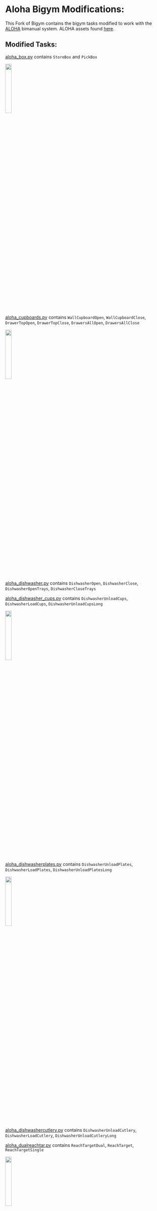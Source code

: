 # Aloha Bigym Modifications:

This Fork of Bigym contains the bigym tasks modified to work with the [ALOHA](https://aloha-2.github.io/) bimanual system. ALOHA assets found [here](https://github.com/google-deepmind/mujoco_menagerie/tree/main/aloha).

## Modified Tasks:

[aloha_box.py](examples/aloha_box.py) contains `StoreBox` and `PickBox`
<div>
  <img width="20%" src="examples/images/491130E7-CEBC-4499-A6F8-0EBF80A7EC2A_1_201_a.jpeg" >
</div>

[aloha_cupboards.py](examples/aloha_cupboards.py) contains `WallCupboardOpen`, `WallCupboardClose`, `DrawerTopOpen`, `DrawerTopClose`, `DrawersAllOpen`, `DrawersAllClose`
<div>
  <img width="20%" src="examples/images/14B6FAEB-D88C-4271-8579-1DCC325F317C_1_201_a.jpeg" >
</div>

[aloha_dishwasher.py](examples/aloha_dishwasher.py) contains `DishwasherOpen`, `DishwasherClose`, `DishwasherOpenTrays`, `DishwasherCloseTrays`

[aloha_dishwasher_cups.py](examples/aloha_dishwasher_cups.py) contains `DishwasherUnloadCups`, `DishwasherLoadCups`, `DishwasherUnloadCupsLong`
<div>
  <img width="20%" src="examples/images/3C23169B-D71D-4701-9FC6-3F5742DB1026_1_201_a.jpeg" >
</div>

[aloha_dishwasherplates.py](examples/aloha_dishwasherplates.py) contains `DishwasherUnloadPlates`, `DishwasherLoadPlates`, `DishwasherUnloadPlatesLong`
<div>
  <img width="20%" src="examples/images/B3590652-E684-4B08-81FE-99558B864777_1_201_a.jpeg" >
</div>

[aloha_dishwashercutlery.py](examples/aloha_dishwashercutlery.py) contains `DishwasherUnloadCutlery`, `DishwasherLoadCutlery`, `DishwasherUnloadCutleryLong`

[aloha_dualreachtar.py](examples/aloha_dualreachtar.py) contains `ReachTargetDual`, `ReachTarget`, `ReachTargetSingle`
<div>
  <img width="20%" src="examples/images/12E4435B-2096-4F53-A950-94B48E462618_1_201_a.jpeg" >
</div>

[aloha_flip.py](examples/aloha_flip.py) contains `FlipCup`, `FlipCutlery`

[aloha_groceries.py](examples/aloha_groceries.py) contains `GroceriesStore`
<div>
  <img width="20%" src="examples/images/Screenshot 2024-09-01 at 10.53.42 PM.png" >
</div>

[aloha_moveplates.py](examples/aloha_moveplates.py) contains `MovePlate`, `MoveTwoPlates`

[aloha_saucepan.py](examples/aloha_saucepan.py) contains `FlipSandwich`, `ToastSandwich`, `SaucepanToHob`, `RemoveSandwich`
<div>
  <img width="20%" src="examples/images/2F26601D-258E-4A11-8293-E68A19A8B732_1_201_a.jpeg" >
</div>

[aloha_stackblocks.py](examples/aloha_stackblocks.py) contains `StackBlocks` 
<div>
  <img width="20%" src="examples/images/99002BF3-BFFC-43CA-99C6-0D6AE7983F0F_1_201_a.jpeg" >
</div>

[aloha_storekitchenware.py](examples/aloha_storekitchenware.py) contains `StoreKitchenware`

[aloha_takecups.py](examples/aloha_takecups.py) contains `TakeCups`, `PutCups`

<div>
  <img width="20%" src="examples/images/Screenshot 2024-09-01 at 10.56.47 PM.png" >
</div>

No longer relevant: `PickBox`, `GroceriesStoreLower`, `CupboardsOpenAll`, `CupboardsCloseAll`

# Install

```bash
python3.12 -m venv .venv
source .venv/bin/activate
pip install .
```

- If you encounter this error: `ImportError: cannot import name 'MujocoElement' from 'mojo.elements'`, add this line: 
`from mojo.elements.element import MujocoElement` 
to `.venv/lib/python3.12/site-packages/gymnasium/envs/mujoco/mujoco_rendering.py`

# Original Bigym README:

<h1>
  <a href="#"><img alt="BiGym" src="doc/images/bigym.png" width="100%"></a>
</h1>

<p>
  <a href="https://github.com/chernyadev/bigym/actions/workflows/build.yaml?query=branch%3Amaster" alt="GitHub Actions">
    <img src="https://img.shields.io/github/actions/workflow/status/chernyadev/bigym/build.yaml?branch=master">
  </a>
  <a href="#contributing">
    <img src="https://img.shields.io/badge/PRs-welcome-green.svg" alt="PRs" height="20">
  </a>
</p>

[**BiGym: A Demo-Driven Mobile Bi-Manual Manipulation Benchmark**](https://arxiv.org/abs/2407.07788)\
[Nikita Cherniadev*](https://www.linkedin.com/in/nikita-cherniadev-8495417a/), [Nicholas Backshall*](https://www.linkedin.com/in/nicholas-backshall/?originalSubdomain=uk), [Xiao Ma*](https://yusufma03.github.io/), [Yunfan Lu](https://www.linkedin.com/in/yunfan-lu-90170992/?originalSubdomain=sg), [Younggyo Seo](https://younggyo.me/), [Stephen James](https://stepjam.github.io/)

BiGym is a new benchmark and learning environment for mobile bi-manual demo-driven robotic manipulation.
BiGym features 40 diverse tasks set in home environments, ranging from simple target reaching to complex kitchen cleaning. To capture the real-world performance accurately, we provide human-collected demonstrations for each task, reflecting the diverse modalities found in real-world robot trajectories. BiGym supports a variety of observations, including proprioceptive data and visual inputs such as RGB, and depth from 3 camera views.

For latest updates, check our project page: [https://chernyadev.github.io/bigym/](https://chernyadev.github.io/bigym/)

## Table of Contents

1. [Install](#install)
2. [Tasks](#tasks)
3. [Usage](#usage)
4. [Contributing](#contributing)

## Install

```commandline
pip install .
```

## Tasks

| Task                                                            | Description                                                                                                                                                                           | Preview                                                                                        |
|-----------------------------------------------------------------|---------------------------------------------------------------------------------------------------------------------------------------------------------------------------------------|------------------------------------------------------------------------------------------------|
| [ReachTarget](bigym/envs/reach_target.py)                       | Reach the target with either left or right wrist.                                                                                                                                     | <img src="doc/images/tasks/task_preview_reach_target@720x720.png" width=320>                   |
| [ReachTargetSingle](bigym/envs/reach_target.py)                 | Reach the target with specific wrist.                                                                                                                                                 | <img src="doc/images/tasks/task_preview_reach_target_single@720x720.png" width=320>            |
| [ReachTargetDual](bigym/envs/reach_target.py)                   | Reach 2 targets, one with each arm.                                                                                                                                                   | <img src="doc/images/tasks/task_preview_reach_target_dual@720x720.png" width=320>              |
| [StackBlocks](bigym/envs/manipulation.py)                       | Move blocks across the table, and stack them in the target area.                                                                                                                      | <img src="doc/images/tasks/task_preview_stack_blocks@720x720.png" width=320>                   |
| [MovePlate](bigym/envs/move_plates.py)                          | Move the plate between two draining racks.                                                                                                                                            | <img src="doc/images/tasks/task_preview_move_plate@720x720.png" width=320>                     |
| [MoveTwoPlates](bigym/envs/move_plates.py)                      | Move two plates simultaneously from one draining rack to the other.                                                                                                                   | <img src="doc/images/tasks/task_preview_move_two_plates@720x720.png" width=320>                |
| [FlipCup](bigym/envs/manipulation.py)                           | Flip the cup, initially positioned upside down on the table, to an upright position.                                                                                                  | <img src="doc/images/tasks/task_preview_flip_cup@720x720.png" width=320>                       |
| [FlipCutlery](bigym/envs/manipulation.py)                       | Take the cutlery from the static holder, flip it, and place it back into the holder.                                                                                                  | <img src="doc/images/tasks/task_preview_flip_cutlery@720x720.png" width=320>                   |
| [DishwasherOpen](bigym/envs/dishwasher.py)                      | Open the dishwasher door and pull out all trays.                                                                                                                                      | <img src="doc/images/tasks/task_preview_dishwasher_open@720x720.png" width=320>                |
| [DishwasherClose](bigym/envs/dishwasher.py)                     | Push back all trays and close the door of the dishwasher.                                                                                                                             | <img src="doc/images/tasks/task_preview_dishwasher_close@720x720.png" width=320>               |
| [DishwasherOpenTrays](bigym/envs/dishwasher.py)                 | Pull out the dishwasher’s trays with the door initially open.                                                                                                                         | <img src="doc/images/tasks/task_preview_dishwasher_open_trays@720x720.png" width=320>          |
| [DishwasherCloseTrays](bigym/envs/dishwasher.py)                | Push the dishwasher’s trays back with the door initially open.                                                                                                                        | <img src="doc/images/tasks/task_preview_dishwasher_close_trays@720x720.png" width=320>         |
| [DishwasherLoadPlates](bigym/envs/dishwasher_plates.py)         | Move plates from the rack to the lower tray of the dishwasher.                                                                                                                        | <img src="doc/images/tasks/task_preview_dishwasher_load_plates@720x720.png" width=320>         |
| [DishwasherLoadCups](bigym/envs/dishwasher_cups.py)             | Move cups from the table to the upper tray of the dishwasher.                                                                                                                         | <img src="doc/images/tasks/task_preview_dishwasher_load_cups@720x720.png" width=320>           |
| [DishwasherLoadCutlery](bigym/envs/dishwasher_cutlery.py)       | Move cutlery from the table holder to the dishwasher’s cutlery basket.                                                                                                                | <img src="doc/images/tasks/task_preview_dishwasher_load_cutlery@720x720.png" width=320>        |
| [DishwasherUnloadPlates](bigym/envs/dishwasher_plates.py)       | Move plates from the tray of the dishwasher to a table rack.                                                                                                                          | <img src="doc/images/tasks/task_preview_dishwasher_unload_plates@720x720.png" width=320>       |
| [DishwasherUnloadCups](bigym/envs/dishwasher_cups.py)           | Move cups from the upper tray of the dishwasher to the table.                                                                                                                         | <img src="doc/images/tasks/task_preview_dishwasher_unload_cups@720x720.png" width=320>         |
| [DishwasherUnloadCutlery](bigym/envs/dishwasher_cutlery.py)     | Move cutlery from the cutlery basket to a tray on the table.                                                                                                                          | <img src="doc/images/tasks/task_preview_dishwasher_unload_cutlery@720x720.png" width=320>      |
| [DishwasherUnloadPlatesLong](bigym/envs/dishwasher_plates.py)   | A full task of unloading a plate: picking up the plate from dishwasher, placing this plate into the rack located in the closed wall cabinet, and closing the dishwasher and cupboard. | <img src="doc/images/tasks/task_preview_dishwasher_unload_plates_long@720x720.png" width=320>  |
| [DishwasherUnloadCupsLong](bigym/envs/dishwasher_cups.py)       | A full task of unloading a cup: picking up the cup, placing it inside the closed wall cabinet, and closing the dishwasher and cupboard.                                               | <img src="doc/images/tasks/task_preview_dishwasher_unload_cups_long@720x720.png" width=320>    |
| [DishwasherUnloadCutleryLong](bigym/envs/dishwasher_cutlery.py) | A full task of unloading a cutlery: picking up a cutlery, placing it into the cutlery tray inside the closed drawer, and closing the dishwasher and drawer.                           | <img src="doc/images/tasks/task_preview_dishwasher_unload_cutlery_long@720x720.png" width=320> |
| [DrawerTopOpen](bigym/envs/cupboards.py)                        | Open the top drawer of the kitchen cabinet.                                                                                                                                           | <img src="doc/images/tasks/task_preview_drawer_top_open@720x720.png" width=320>                |
| [DrawerTopClose](bigym/envs/cupboards.py)                       | Close the top drawer of the kitchen cabinet.                                                                                                                                          | <img src="doc/images/tasks/task_preview_drawer_top_close@720x720.png" width=320>               |
| [DrawersAllOpen](bigym/envs/cupboards.py)                       | Open all sliding drawers of the kitchen cabinet.                                                                                                                                      | <img src="doc/images/tasks/task_preview_drawers_all_open@720x720.png" width=320>               |
| [DrawersAllClose](bigym/envs/cupboards.py)                      | Close all sliding drawers of the kitchen cabinet.                                                                                                                                     | <img src="doc/images/tasks/task_preview_drawers_all_close@720x720.png" width=320>              |
| [WallCupboardOpen](bigym/envs/cupboards.py)                     | Open doors of the wall cabinet.                                                                                                                                                       | <img src="doc/images/tasks/task_preview_wall_cupboard_open@720x720.png" width=320>             |
| [WallCupboardClose](bigym/envs/cupboards.py)                    | Close doors of the wall cabinet.                                                                                                                                                      | <img src="doc/images/tasks/task_preview_wall_cupboard_close@720x720.png" width=320>            |
| [CupboardsOpenAll](bigym/envs/cupboards.py)                     | Open all drawers and doors of the kitchen set.                                                                                                                                        | <img src="doc/images/tasks/task_preview_cupboards_open_all@720x720.png" width=320>             |
| [CupboardsCloseAll](bigym/envs/cupboards.py)                    | Close all drawers and doors of the kitchen set.                                                                                                                                       | <img src="doc/images/tasks/task_preview_cupboards_close_all@720x720.png" width=320>            |
| [PutCups](bigym/envs/pick_and_place.py)                         | Pick up cups from the table and put them into the closed wall cabinet.                                                                                                                | <img src="doc/images/tasks/task_preview_put_cups@720x720.png" width=320>                       |
| [TakeCups](bigym/envs/pick_and_place.py)                        | Take two cups out from the closed wall cabinet and put them on the table.                                                                                                             | <img src="doc/images/tasks/task_preview_take_cups@720x720.png" width=320>                      |
| [PickBox](bigym/envs/pick_and_place.py)                         | Pick up a large box from the floor and place it on the counter.                                                                                                                       | <img src="doc/images/tasks/task_preview_pick_box@720x720.png" width=320>                       |
| [StoreBox](bigym/envs/pick_and_place.py)                        | Move a large box from the counter to the shelf in the cabinet below.                                                                                                                  | <img src="doc/images/tasks/task_preview_store_box@720x720.png" width=320>                      |
| [SaucepanToHob](bigym/envs/pick_and_place.py)                   | Take the saucepan from the closed cabinet and place it on the hob.                                                                                                                    | <img src="doc/images/tasks/task_preview_saucepan_to_hob@720x720.png" width=320>                |
| [StoreKitchenware](bigym/envs/pick_and_place.py)                | Take all items from the hob and place them in the cabinet below.                                                                                                                      | <img src="doc/images/tasks/task_preview_store_kitchenware@720x720.png" width=320>              |
| [ToastSandwich](bigym/envs/pick_and_place.py)                   | Use the spatula to put the sandwich on the frying pan.                                                                                                                                | <img src="doc/images/tasks/task_preview_toast_sandwich@720x720.png" width=320>                 |
| [FlipSandwich](bigym/envs/pick_and_place.py)                    | Flip the sandwich in the frying pan using the spatula.                                                                                                                                | <img src="doc/images/tasks/task_preview_flip_sandwich@720x720.png" width=320>                  |
| [RemoveSandwich](bigym/envs/pick_and_place.py)                  | Take the sandwich out of the frying pan.                                                                                                                                              | <img src="doc/images/tasks/task_preview_remove_sandwich@720x720.png" width=320>                |
| [GroceriesStoreLower](bigym/envs/groceries.py)                  | Place a random set of groceries in the cabinets below the counter.                                                                                                                    | <img src="doc/images/tasks/task_preview_groceries_store_lower@720x720.png" width=320>          |
| [GroceriesStoreUpper](bigym/envs/groceries.py)                  | Place a random set of groceries in cabinets and shelves on the wall.                                                                                                                  | <img src="doc/images/tasks/task_preview_groceries_store_upper@720x720.png" width=320>          |

## Usage

Directly instantiate the task of interest. Tasks are located in [bigym/envs/](bigym/envs/).

```python
from bigym.action_modes import TorqueActionMode
from bigym.envs.reach_target import ReachTarget
from bigym.utils.observation_config import ObservationConfig, CameraConfig

env = ReachTarget(
    action_mode=TorqueActionMode(floating_base=True),
    observation_config=ObservationConfig(
        cameras=[
            CameraConfig(
                name="head",
                rgb=True,
                depth=False,
                resolution=(128, 128),
            )
        ],
    ),
    render_mode=None,
)
```

Use `ActionModes` to parameterise how you want to control your robot.

## Working with demonstrations

### [Demo Store](demonstrations/demo_store.py)

Please see simple example here: [examples/replay_demo.py](examples/replay_demo.py).

Demonstrations are automatically downloaded from GitHub releases.
When demos are requested by calling `DemoStore.get_demos()`. The current dataset will be cached locally at `$HOME/.bigym/v0.0.0`.
Demonstrations with custom observations and frequency are also cached to `$HOME/.bigym/v0.0.0`.

**⚠️ Warning:** We are working on the dataset. Not all demonstrations will result in successful completion of the task. Please validate before use.

**⚠️ Warning:** The current dataset includes demonstrations for the following action modes only:
- `JointPositionActionMode(floating_base=True, absolute=True)`
- `JointPositionActionMode(floating_base=True, absolute=False)`

### [Demo Player](tools/demo_player/main.py)

Replay existing demos using GUI player.

```bash
python tools/demo_player/main.py
```

<img src="doc/images/demo_player/player_window.png" width=360>
<img src="doc/images/demo_player/player_mujoco.png" width=360>

### [VR Demo Recorder](tools/demo_recorder/main.py)

Record new demos in VR. Follow [VR README](vr/README.md) to configure docker container to run this tool.

```bash
python tools/demo_recorder/main.py
```

<img src="doc/images/demo_recorder/demo_recorder.png" width=360>

## Contributing

On each PR, please ensure to bump the:
- **Major** version if you alter the existing interface in any way.
- **Minor** version if you have added new features (which didn't break the existing interface)
- **Patch** version for bug fixes.

Please ensure that you pass pre-commits before opening a PR: `pre-commit run --all-files` and that you pass all tests: `pytest tests/ --run-slow`.

## Licenses
- [BiGym License (Apache 2.0)](LICENSE) - This repository
- [Mujoco Menagerie (Apache 2.0)](https://github.com/google-deepmind/mujoco_menagerie/blob/main/LICENSE) - Models of robots and grippers
- [3D Assets Attributions (CC0, CC BY 4.0, CC BY NC 4.0)](bigym/envs/xmls/3D_MODELS_ATTRIBUTION.md) - 3D Assets

## Citation
If you find our work helpful, please kindly cite us
```bibtex
@article{chernyadev2024bigym,
  title={BiGym: A Demo-Driven Mobile Bi-Manual Manipulation Benchmark},
  author={Chernyadev, Nikita and Backshall, Nicholas and Ma, Xiao and Lu, Yunfan and Seo, Younggyo and James, Stephen},
  journal={arXiv preprint arXiv:2407.07788},
  year={2024}
}
```
